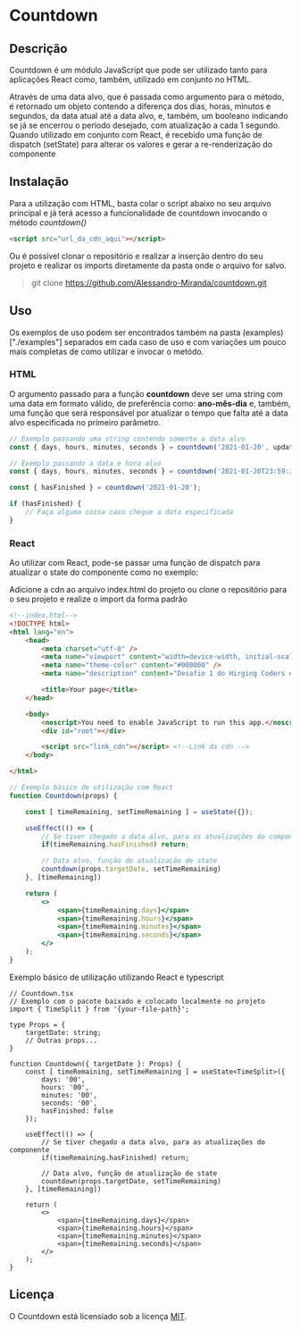 # Countdown

## Descrição

Countdown é um módulo JavaScript que pode ser utilizado tanto para aplicações React como, também, utilizado em conjunto no HTML.

Através de uma data alvo, que é passada como argumento para o método, é retornado um objeto contendo a diferença dos dias, horas, minutos e segundos, da data atual até a data alvo, e, também, um booleano indicando se já se encerrou o período desejado, com atualização a cada 1 segundo. Quando utilizado em conjunto com React, é recebido uma função de dispatch (setState) para alterar os valores e gerar a re-renderização do componente

## Instalação

Para a utilização com HTML, basta colar o script abaixo no seu arquivo principal e já terá acesso a funcionalidade de countdown invocando o método *countdown()*

```html
<script src="url_da_cdn_aqui"></script>
```

Ou é possível clonar o repositório e realizar a inserção dentro do seu projeto e realizar os imports diretamente da pasta onde o arquivo for salvo.

> git clone https://github.com/Alessandro-Miranda/countdown.git

## Uso

Os exemplos de uso podem ser encontrados também na pasta (examples)["./examples"] separados em cada caso de uso e com variações um pouco mais completas de como utilizar e invocar o metódo.

### HTML

O argumento passado para a função **countdown** deve ser uma string com uma data em formato válido, de preferência como: **ano-mês-dia** e, também, uma função que será responsável por atualizar o tempo que falta até a data alvo especificada no primeiro parâmetro.

```js
// Exemplo passando uma string contendo somente a data alvo
const { days, hours, minutes, seconds } = countdown('2021-01-20', updateTimeRemaining);

// Exemplo passando a data e hora alvo
const { days, hours, minutes, seconds } = countdown('2021-01-20T23:59:30', updateTimeRemaining);

const { hasFinished } = countdown('2021-01-20');

if (hasFinished) {
    // Faça alguma coisa caso chegue a data especificada
}
```

### React

Ao utilizar com React, pode-se passar uma função de dispatch para atualizar o state do componente como no exemplo:

Adicione a cdn ao arquivo index.html do projeto ou clone o repositório para o seu projeto e realize o import da forma padrão

```html
<!--index.html-->
<!DOCTYPE html>
<html lang="en">
    <head>
        <meta charset="utf-8" />
        <meta name="viewport" content="width=device-width, initial-scale=1" />
        <meta name="theme-color" content="#000000" />
        <meta name="description" content="Desafio 1 do Hirging Coders #2" />

        <title>Your page</title>
    </head>

    <body>
        <noscript>You need to enable JavaScript to run this app.</noscript>
        <div id="root"></div>

        <script src="link_cdn"></script> <!--Link da cdn -->
    </body>

</html>
```

```jsx
// Exemplo básico de utilização com React
function Countdown(props) {

    const [ timeRemaining, setTimeRemaining ] = useState({});

    useEffect(() => {
        // Se tiver chegado a data alvo, para as atualizações do componente 
        if(timeRemaining.hasFinished) return;

        // Data alvo, função de atualização de state
        countdown(props.targetDate, setTimeRemaining)
    }, [timeRemaining])

    return (
        <>
            <span>{timeRemaining.days}</span>
            <span>{timeRemaining.hours}</span>
            <span>{timeRemaining.minutes}</span>
            <span>{timeRemaining.seconds}</span>
        </>
    );
}
```

Exemplo básico de utilização utilizando React e typescript

```tsx
// Countdown.tsx
// Exemplo com o pacote baixado e colocado localmente no projeto
import { TimeSplit } from '{your-file-path}';

type Props = {
    targetDate: string;
    // Outras props...
}

function Countdown({ targetDate }: Props) {
    const [ timeRemaining, setTimeRemaining ] = useState<TimeSplit>({
        days: '00',
        hours: '00',
        minutes: '00',
        seconds: '00',
        hasFinished: false
    });

    useEffect(() => {
        // Se tiver chegado a data alvo, para as atualizações do componente 
        if(timeRemaining.hasFinished) return;

        // Data alvo, função de atualização de state
        countdown(props.targetDate, setTimeRemaining)
    }, [timeRemaining])

    return (
        <>
            <span>{timeRemaining.days}</span>
            <span>{timeRemaining.hours}</span>
            <span>{timeRemaining.minutes}</span>
            <span>{timeRemaining.seconds}</span>
        </>
    );
}
```

## Licença

O Countdown está licensiado sob a licença [MIT](https://github.com/Alessandro-Miranda/countdown/blob/main/LICENSE.md).